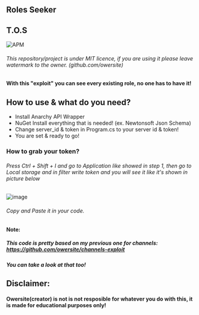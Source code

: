 ## Roles Seeker
## T.O.S
![APM](https://img.shields.io/apm/l/vim-mode?style=for-the-badge)
###### This repository/project is under MIT licence, if you are using it please leave watermark to the owner. (github.com/owersite)

#### With this "exploit" you can see every existing role, no one has to have it!


## How to use & what do you need?
- Install Anarchy API Wrapper
- NuGet Install everything that is needed! (ex. Newtonsoft Json Schema)
- Change server_id & token in Program.cs to your server id & token!
- You are set & ready to go!



### How to grab your token?

###### Press Ctrl + Shift + I and go to Application like showed in step 1, then go to Local storage and in filter write token and you will see it like it's shown in picture below
![image](https://user-images.githubusercontent.com/60113773/145685522-7f46623b-f766-4d6b-a7db-bfbb9645000e.png)
###### Copy and Paste it in your code.



#### Note:
##### This code is pretty based on my previous one for channels: https://github.com/owersite/channels-exploit
##### You can take a look at that too!


## Disclaimer:
#### Owersite(creator) is not is not resposible for whatever you do with this, it is made for educational purposes only!
